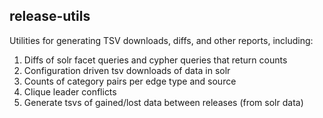 ## release-utils

Utilities for generating TSV downloads, diffs, and other reports, including:

1. Diffs of solr facet queries and cypher queries that return counts
2. Configuration driven tsv downloads of data in solr
3. Counts of category pairs per edge type and source
4. Clique leader conflicts
5. Generate tsvs of gained/lost data between releases (from solr data)
